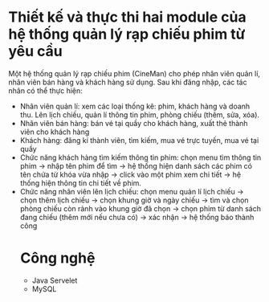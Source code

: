 # Thiết kế và thực thi hai module của hệ thống quản lý rạp chiếu phim từ yêu cầu
Một hệ thống quản lý rạp chiếu phim (CineMan) cho phép nhân viên quản lí, nhân viên bán
hàng và khách hàng sử dụng. Sau khi đăng nhập, các tác nhân có thể thực hiện:
+ Nhân viên quản lí: xem các loại thống kê: phim, khách hàng và doanh thu. Lên lịch
chiếu, quản lí thông tin phim, phòng chiếu (thêm, sửa, xóa).
+ Nhân viên bán hàng: bán vé tại quầy cho khách hàng, xuất thẻ thành viên cho khách
hàng
+ Khách hàng: đăng kí thành viên, tìm kiếm, mua vé trực tuyến, mua vé tại quầy
+ Chức năng khách hàng tìm kiếm thông tin phim: chọn menu tìm thông tin phim →
nhập tên phim để tìm → hệ thống hiện danh sách các phim có tên chứa từ khóa vừa
nhập → click vào một phim xem chi tiết → hệ thống hiện thông tin chi tiết về phim.
+ Chức năng nhân viên lên lịch chiếu: chọn menu quản lí lịch chiếu → chọn thêm lịch
chiếu → chọn khung giờ và ngày chiếu → tìm và chọn phòng chiếu còn rảnh vào khung
giờ đã chọn → chọn phim từ danh sách đang chiếu (thêm mới nếu chưa có) → xác nhận
→ hệ thống báo thành công
  # Công nghệ
  - Java Servelet
  - MySQL
